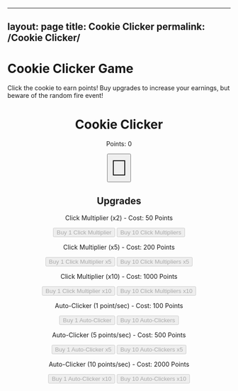 
---
layout: page
title: Cookie Clicker
permalink: /Cookie Clicker/
---



# Cookie Clicker Game

Click the cookie to earn points! Buy upgrades to increase your earnings, but beware of the random fire event!

<div style="text-align:center;">
  <h1>Cookie Clicker</h1>
  <p>Points: <span id="points">0</span></p>
  
  <!-- Cookie button -->
  <button id="cookie" style="font-size: 50px;">🍪</button>

  <h2>Upgrades</h2>

  <!-- Click Multiplier Upgrades -->
  <div>
    <p>Click Multiplier (x2) - Cost: 50 Points</p>
    <button id="click-upgrade-1" disabled>Buy 1 Click Multiplier</button>
    <button id="click-upgrade-10" disabled>Buy 10 Click Multipliers</button>
  </div>

  <div>
    <p>Click Multiplier (x5) - Cost: 200 Points</p>
    <button id="click-upgrade-5-1" disabled>Buy 1 Click Multiplier x5</button>
    <button id="click-upgrade-5-10" disabled>Buy 10 Click Multipliers x5</button>
  </div>

  <div>
    <p>Click Multiplier (x10) - Cost: 1000 Points</p>
    <button id="click-upgrade-10-1" disabled>Buy 1 Click Multiplier x10</button>
    <button id="click-upgrade-10-10" disabled>Buy 10 Click Multipliers x10</button>
  </div>

  <!-- Auto-clicker Upgrades -->
  <div>
    <p>Auto-Clicker (1 point/sec) - Cost: 100 Points</p>
    <button id="auto-upgrade-1" disabled>Buy 1 Auto-Clicker</button>
    <button id="auto-upgrade-10" disabled>Buy 10 Auto-Clickers</button>
  </div>

  <div>
    <p>Auto-Clicker (5 points/sec) - Cost: 500 Points</p>
    <button id="auto-upgrade-5-1" disabled>Buy 1 Auto-Clicker x5</button>
    <button id="auto-upgrade-5-10" disabled>Buy 10 Auto-Clickers x5</button>
  </div>

  <div>
    <p>Auto-Clicker (10 points/sec) - Cost: 2000 Points</p>
    <button id="auto-upgrade-10-1" disabled>Buy 1 Auto-Clicker x10</button>
    <button id="auto-upgrade-10-10" disabled>Buy 10 Auto-Clickers x10</button>
  </div>
</div>

<script>
  let points = 0;
  let pointsPerClick = 1;
  let autoClicker = 0;
  let clickMultipliers = 1;
  let autoClickMultiplier = 0;

  // Function to update the points display
  function updatePoints() {
    points += pointsPerClick * clickMultipliers;
    document.getElementById('points').textContent = points;
    checkUpgrades();
  }

  // Function to check if upgrades can be purchased
  function checkUpgrades() {
    // Enable or disable upgrade buttons based on points
    document.getElementById('click-upgrade-1').disabled = points < 50;
    document.getElementById('click-upgrade-10').disabled = points < 500;
    document.getElementById('click-upgrade-5-1').disabled = points < 200;
    document.getElementById('click-upgrade-5-10').disabled = points < 2000;
    document.getElementById('click-upgrade-10-1').disabled = points < 1000;
    document.getElementById('click-upgrade-10-10').disabled = points < 10000;

    document.getElementById('auto-upgrade-1').disabled = points < 100;
    document.getElementById('auto-upgrade-10').disabled = points < 1000;
    document.getElementById('auto-upgrade-5-1').disabled = points < 500;
    document.getElementById('auto-upgrade-5-10').disabled = points < 5000;
    document.getElementById('auto-upgrade-10-1').disabled = points < 2000;
    document.getElementById('auto-upgrade-10-10').disabled = points < 20000;
  }

  // Click multiplier upgrade
  function buyClickMultiplier(multiplier, cost, amount) {
    if (points >= cost * amount) {
      points -= cost * amount;
      clickMultipliers += multiplier * amount;
      document.getElementById('points').textContent = points;
      checkUpgrades();
    }
  }

  // Auto-clicker upgrade
  function buyAutoClicker(multiplier, cost, amount) {
    if (points >= cost * amount) {
      points -= cost * amount;
      autoClickMultiplier += multiplier * amount;
      document.getElementById('points').textContent = points;
      checkUpgrades();
    }
  }

  // Random fire event
  function randomFireEvent() {
    setTimeout(function() {
      document.getElementById('cookie').textContent = '🔥';
      points = 0;
      document.getElementById('points').textContent = points;
      checkUpgrades();
      
      setTimeout(function() {
        document.getElementById('cookie').textContent = '🍪';
      }, 3000); // Change back to a cookie after 3 seconds
    }, Math.random() * 60000); // Random time between 0 and 60 seconds
  }

  // Start the fire event at a random time
  randomFireEvent();

  // Adding event listener to the cookie button
  document.getElementById('cookie').addEventListener('click', updatePoints);

  // Upgrading click multipliers
  document.getElementById('click-upgrade-1').addEventListener('click', function() { buyClickMultiplier(1, 50, 1); });
  document.getElementById('click-upgrade-10').addEventListener('click', function() { buyClickMultiplier(1, 50, 10); });
  document.getElementById('click-upgrade-5-1').addEventListener('click', function() { buyClickMultiplier(5, 200, 1); });
  document.getElementById('click-upgrade-5-10').addEventListener('click', function() { buyClickMultiplier(5, 200, 10); });
  document.getElementById('click-upgrade-10-1').addEventListener('click', function() { buyClickMultiplier(10, 1000, 1); });
  document.getElementById('click-upgrade-10-10').addEventListener('click', function() { buyClickMultiplier(10, 1000, 10); });

  // Upgrading auto-clickers
  document.getElementById('auto-upgrade-1').addEventListener('click', function() { buyAutoClicker(1, 100, 1); });
  document.getElementById('auto-upgrade-10').addEventListener('click', function() { buyAutoClicker(1, 100, 10); });
  document.getElementById('auto-upgrade-5-1').addEventListener('click', function() { buyAutoClicker(5, 500, 1); });
  document.getElementById('auto-upgrade-5-10').addEventListener('click', function() { buyAutoClicker(5, 500, 10); });
  document.getElementById('auto-upgrade-10-1').addEventListener('click', function() { buyAutoClicker(10, 2000, 1); });
  document.getElementById('auto-upgrade-10-10').addEventListener('click', function() { buyAutoClicker(10, 2000, 10); });

  // Auto-clicker logic (adds points every second based on auto-click multiplier)
  setInterval(function() {
    points += autoClickMultiplier;
    document.getElementById('points').textContent = points;
    checkUpgrades();
  }, 1000);
</script>